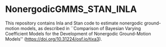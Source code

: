 # NonergodicGMMS_STAN_INLA
This repository contains Inla and Stan code to estimate nonergodic ground-motion models, as described in ``Comparison of Bayesian Varying Coefficient Models for the Development of Nonergodic Ground-Motion Models'' (https://doi.org/10.31224/osf.io/tjxa3).
